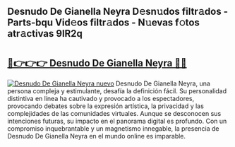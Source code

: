 ## Desnudo De Gianella Neyra D𝚎sn𝚞dos filtr𝚊dos - Parts-bqu Vid𝚎os filtr𝚊dos - N𝚞evas f𝚘tos atr𝚊ctivas 9IR2q

# <h2><a href="http://mb60h7.tromn.icu/?c=Desnudo+De+Gianella+Neyra">🔗👉👉👉 Desnudo De Gianella Neyra 🔗🔗</a></h2>

[![Desnudo De Gianella Neyra nuevo](https://i.imgur.com/pEAQMta.gif)](http://mb60h7.tromn.icu/?c=Desnudo+De+Gianella+Neyra)
Desnudo De Gianella Neyra, una persona compleja y estimulante, desafía la definición fácil. Su personalidad distintiva en línea ha cautivado y provocado a los espectadores, provocando debates sobre la expresión artística, la privacidad y las complejidades de las comunidades virtuales. Aunque se desconocen sus intenciones futuras, su impacto en el panorama digital es profundo. Con un compromiso inquebrantable y un magnetismo innegable, la presencia de Desnudo De Gianella Neyra en el mundo online es imparable.
